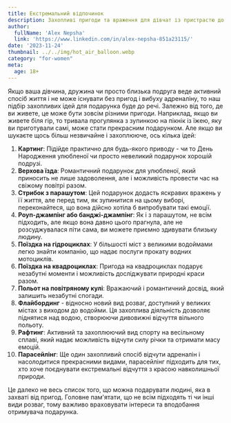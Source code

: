 ```yaml
---
title: Екстремальний відпочинок
description: Захопливі пригоди та враження для дівчат із пристрастю до адреналіну.
author:
  fullName: 'Alex Nepsha'
  link: 'https://www.linkedin.com/in/alex-nepsha-851a23115/'
date: '2023-11-24'
thumbnail: ../../img/hot_air_balloon.webp
category: "for-women"
meta:
  age: 18+
---
```


Якщо ваша дівчина, дружина чи просто близька подруга веде активний спосіб життя і не може існувати без пригод і вибуху адреналіну, то наш підбір захопливих ідей для подарунка буде до речі. Залежно від того, де ви живете, це може бути зовсім різними пригоди. Наприклад, якщо ви живете біля гір, то тривала прогулянка з зупинкою на пікнік із їжею, яку ви приготували самі, може стати прекрасним подарунком. Але якщо ви шукаєте щось більш незвичайне і захоплююче, ось кілька ідей:

1. **Картинг**: Підійде практично для будь-якого приводу - чи то День Народження улюбленої чи просто невеликий подарунок хорошій подрузі.
2. **Верхова їзда**: Романтичний подарунок для улюбленої, який приносить не лише задоволення, але і можливість провести час на свіжому повітрі разом.
3. **Стрибок з парашутом**: Цей подарунок додасть яскравих вражень у її життя, але перед тим, як зупинитися на цьому виборі, переконайтеся, що вона дійсно хотіла б випробувати такі емоції.
4. **Роуп-джампінг або банджі-джампінг**: Як і з парашутом, не всім підходить, але якщо вона давно цього прагнула, але не розсуджувалася піти сама, ви можете приємно здивувати близьку людину.
5. **Поїздка на гідроциклах**: У більшості міст з великими водоймами легко знайти компанію, що надає послуги прокату водних мотоциклів.
6. **Поїздка на квадроциклах**: Пригода на квадроциклах подарує незабутні моменти і можливість досліджувати природні краси разом.
7. **Польот на повітряному кулі**: Вражаючий і романтичний досвід, який залишить незабутні спогади.
8. **Флайбординг** - відносно новий вид розваг, доступний у великих містах з виходом до водойми. Ця захоплива діяльність дозволяє піднятися над водою, створюючи дивовижні відчуття вільного польоту.
9. **Рафтинг**: Активний та захоплюючий вид спорту на весільному сплаві, який надає можливість відчути силу річки та отримати масу емоцій.
10. **Парасейлінг**: Ще один захопливий спосіб відчути адреналін і насолодитися прекрасними видами, парасейлінг підходить для тих, хто хоче поєднувати екстремальні відчуття з красою навколишньої природи.

Це далеко не весь список того, що можна подарувати людині, яка в захваті від пригод. Головне пам'ятати, що не всім підходять ті чи інші види розваг, тому важливо враховувати інтереси та вподобання отримувача подарунка.
